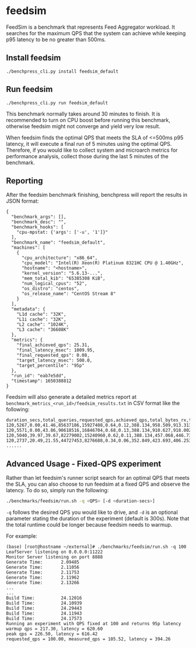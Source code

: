 # feedsim

FeedSim is a benchmark that represents Feed Aggregator workload. It searches for
the maximum QPS that the system can achieve while keeping p95 latency to be no
greater than 500ms.

## Install feedsim

```
./benchpress_cli.py install feedsim_default
```

## Run feedsim

```
./benchpress_cli.py run feedsim_default
```

This benchmark normally takes around 30 minutes to finish. It is recommended to
turn on CPU boost before running this benchmark, otherwise feedsim might not
converge and yield very low result.

When feedsim finds the optimal QPS that meets the SLA of <=500ms p95 latency, it
will execute a final run of 5 minutes using the optimal QPS. Therefore, if you
would like to collect system and microarch metrics for performance analysis,
collect those during the last 5 minutes of the benchmark.

## Reporting

After the feedsim benchmark finishing, benchpress will report the results in
JSON format:

```
{
  "benchmark_args": [],
  "benchmark_desc": "",
  "benchmark_hooks": [
    "cpu-mpstat: {'args': ['-u', '1']}"
  ],
  "benchmark_name": "feedsim_default",
  "machines": [
    {
      "cpu_architecture": "x86_64",
      "cpu_model": "Intel(R) Xeon(R) Platinum 8321HC CPU @ 1.40GHz",
      "hostname": "<hostname>",
      "kernel_version": "5.6.13-...",
      "mem_total_kib": "65385308 KiB",
      "num_logical_cpus": "52",
      "os_distro": "centos",
      "os_release_name": "CentOS Stream 8"
    }
  ],
  "metadata": {
    "L1d cache": "32K",
    "L1i cache": "32K",
    "L2 cache": "1024K",
    "L3 cache": "36608K"
  },
  "metrics": {
    "final_achieved_qps": 25.31,
    "final_latency_msec": 1009.95,
    "final_requested_qps": 0.08,
    "target_latency_msec": 500.0,
    "target_percentile": "95p"
  },
  "run_id": "eab7e5dd",
  "timestamp": 1650388812
}
```

Feedsim will also generate a detailed metrics report at
`benchmark_metrics_<run_id>/feedsim_results.txt` in CSV format like the following:

```
duration_secs,total_queries,requested_qps,achieved_qps,total_bytes_rx,total_bytes_tx,rx_MBps,tx_MBps,min_ms,avg_ms,50p_ms,90p_ms,95p_ms,99p_ms,99.9p_ms
120,5267,0.00,41.46,85637186,15927408,0.64,0.12,388.134,958.509,913.313,956.414,991.523,1812.133,12232.154
120,5571,0.00,43.86,90618516,16846704,0.68,0.13,388.134,910.627,918.002,960.395,1010.386,1050.379,1848.997
120,5040,39.97,39.67,82279002,15240960,0.62,0.11,388.134,457.068,446.739,524.929,535.555,569.859,593.868
120,2737,20.49,21.55,44727453,8276688,0.34,0.06,352.849,423.693,406.253,486.015,509.429,535.926,556.451
......

```

## Advanced Usage - Fixed-QPS experiment

Rather than let feedsim's runner script search for an optimal QPS that meets the
SLA, you can also choose to run feedsim at a fixed QPS and observe the latency.
To do so, simply run the following:

```sh
./benchmarks/feedsim/run.sh -q <QPS> [-d <duration-secs>]
```
`-q` follows the desired QPS you would like to drive, and `-d` is an optional
parameter stating the duration of the experiment (default is 300s). Note that
the total runtime could be longer because feedsim needs to warmup.

For example:

```
(base) [root@hostname ~/external]# ./benchmarks/feedsim/run.sh -q 100
LeafServer listening on 0.0.0.0:11222
Monitor Server listening on port 8888
Generate Time:       2.09485
Generate Time:       2.11056
Generate Time:       2.11753
Generate Time:       2.11962
Generate Time:       2.13266
...
...
Build Time:          24.12016
Build Time:          24.10939
Build Time:          24.29443
Build Time:          24.11943
Build Time:          24.17573
Running an experiment with QPS fixed at 100 and returns 95p latency
warmup qps = 217.30, latency = 620.60
peak qps = 226.50, latency = 616.42
requested_qps = 100.00, measured_qps = 105.52, latency = 394.26
```
